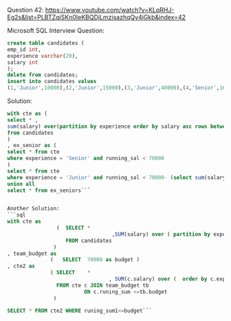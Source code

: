 Question 42:
https://www.youtube.com/watch?v=KLqRHJ-Eg2s&list=PLBTZqjSKn0IeKBQDjLmzisazhqQy4iGkb&index=42



Microsoft SQL Interview Question:

```sql
create table candidates (
emp_id int,
experience varchar(20),
salary int
);
delete from candidates;
insert into candidates values
(1,'Junior',10000),(2,'Junior',15000),(3,'Junior',40000),(4,'Senior',16000),(5,'Senior',20000),(6,'Senior',50000);
```

Solution:
```sql
with cte as (
select * ,
sum(salary) over(partition by experience order by salary asc rows between unbounded preceding and current row) as running_sal
from candidates
)
, ex_senior as (
select * from cte
where experience = 'Senior' and running_sal < 70000
)
select * from cte
where experience = 'Junior' and running_sal < 70000- (select sum(salary) from ex_senior)
union all
select * from ex_seniors```


Another Solution:
```sql
with cte as
                (  SELECT *  
                                  ,SUM(salary) over ( partition by experience order by salary) as runing_sum
                   FROM candidates
               )
, team_budget as
              (   SELECT  70000 as budget )
, cte2 as
              ( SELECT    *
                                 , SUM(c.salary) over (  order by c.experience Desc , c.salary) as runing_sum1  
                FROM cte c JOIN team_budget tb
                         ON c.runing_sum <=tb.budget
               )

SELECT * FROM cte2 WHERE runing_sum1<=budget```